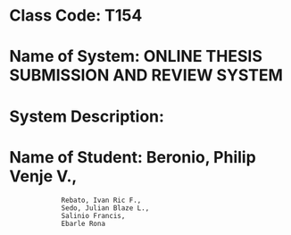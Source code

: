 # Class Code: T154
# Name of System: ONLINE THESIS SUBMISSION AND REVIEW SYSTEM
# System Description:
# Name of Student: Beronio, Philip Venje V.,
                 Rebato, Ivan Ric F.,
                 Sedo, Julian Blaze L.,
                 Salinio Francis,
                 Ebarle Rona 
